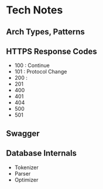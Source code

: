 # Tech Notes

## Arch Types, Patterns

## HTTPS Response Codes
- 100 : Continue
- 101 : Protocol Change
- 200 :
- 201
- 400
- 401
- 404
- 500
- 501



## Swagger 

## Database Internals
- Tokenizer
- Parser
- Optimizer


